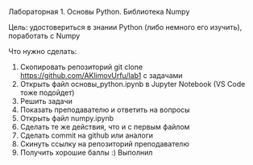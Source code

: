 Лабораторная 1. Основы Python. Библиотека Numpy

Цель: удостовериться в знании Python (либо немного его изучить), поработать с Numpy

Что нужно сделать:
1. Скопировать репозиторий git clone https://github.com/AKlimovUrfu/lab1 с задачами
2. Открыть файл основы_python.ipynb в Jupyter Notebook (VS Code тоже подойдет)
3. Решить задачи
4. Показать преподавателю и ответить на вопросы
5. Открыть файл numpy.ipynb
6. Сделать те же действия, что и с первым файлом
7. Сделать commit на github или аналоги
8. Скинуть ссылку на репозиторий преподавателю
9. Получить хорошие баллы :)
Выполнил